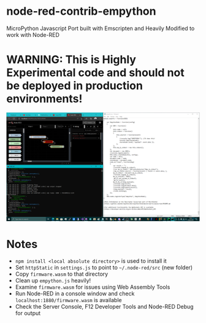 # node-red-contrib-empython
MicroPython Javascript Port built with Emscripten and Heavily Modified to work with Node-RED

# WARNING: This is Highly Experimental code and should not be deployed in production environments!

![screenshot](https://github.com/TheMindVirus/helpnodered/blob/empython/screenshot.png)

# Notes
* `npm install <local absolute directory>` is used to install it
* Set `httpStatic` in `settings.js` to point to `~/.node-red/src` (new folder)
* Copy `firmware.wasm` to that directory
* Clean up `empython.js` heavily!
* Examine `firmware.wasm` for issues using Web Assembly Tools
* Run Node-RED in a console window and check `localhost:1880/firmware.wasm` is available
* Check the Server Console, F12 Developer Tools and Node-RED Debug for output

